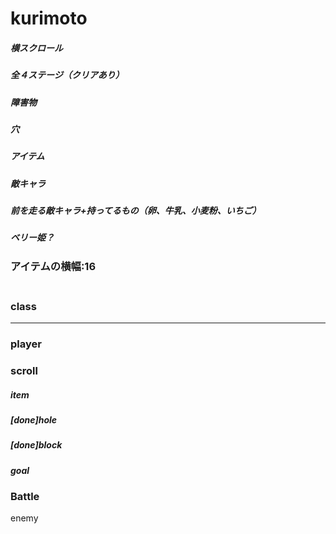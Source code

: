 # kurimoto

##### 横スクロール
##### 全４ステージ（クリアあり）
##### 障害物
##### 穴
##### アイテム
##### 敵キャラ
##### 前を走る敵キャラ+持ってるもの（卵、牛乳、小麦粉、いちご）
##### ベリー姫？


### アイテムの横幅:16

### <br>class
---
### player
### scroll
##### item
##### [done]hole
##### [done]block
##### goal
### Battle
enemy




